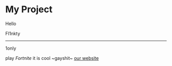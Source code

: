 # My Project  
Hello

Fl1nkty 
___
1only


play *Fortnite* it is cool ~gayshit~
[our website](https://www.canva.com/design/DAF93-NnzNc/VOV_SxTta_OrSig2n98bSw/edit)
